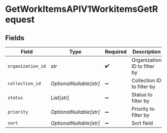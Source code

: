 # GetWorkItemsAPIV1WorkitemsGetRequest


## Fields

| Field                        | Type                         | Required                     | Description                  |
| ---------------------------- | ---------------------------- | ---------------------------- | ---------------------------- |
| `organization_id`            | *str*                        | :heavy_check_mark:           | Organization ID to filter by |
| `collection_id`              | *OptionalNullable[str]*      | :heavy_minus_sign:           | Collection ID to filter by   |
| `status`                     | List[*str*]                  | :heavy_minus_sign:           | Status to filter by          |
| `priority`                   | *OptionalNullable[str]*      | :heavy_minus_sign:           | Priority to filter by        |
| `sort`                       | *OptionalNullable[str]*      | :heavy_minus_sign:           | Sort field                   |